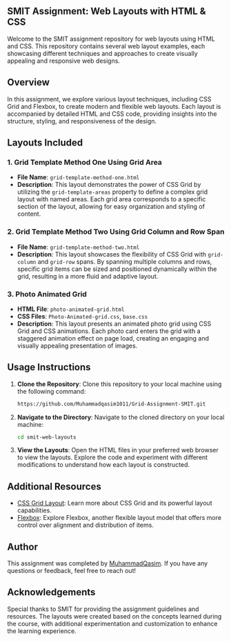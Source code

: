 ## SMIT Assignment: Web Layouts with HTML & CSS

Welcome to the SMIT assignment repository for web layouts using HTML and CSS. This repository contains several web layout examples, each showcasing different techniques and approaches to create visually appealing and responsive web designs.

## Overview

In this assignment, we explore various layout techniques, including CSS Grid and Flexbox, to create modern and flexible web layouts. Each layout is accompanied by detailed HTML and CSS code, providing insights into the structure, styling, and responsiveness of the design.

## Layouts Included

### 1. Grid Template Method One Using Grid Area

- **File Name**: `grid-template-method-one.html`
- **Description**: This layout demonstrates the power of CSS Grid by utilizing the `grid-template-areas` property to define a complex grid layout with named areas. Each grid area corresponds to a specific section of the layout, allowing for easy organization and styling of content.

### 2. Grid Template Method Two Using Grid Column and Row Span

- **File Name**: `grid-template-method-two.html`
- **Description**: This layout showcases the flexibility of CSS Grid with `grid-column` and `grid-row` spans. By spanning multiple columns and rows, specific grid items can be sized and positioned dynamically within the grid, resulting in a more fluid and adaptive layout.

### 3. Photo Animated Grid

- **HTML File**: `photo-animated-grid.html`
- **CSS Files**: `Photo-Animated-grid.css`, `base.css`
- **Description**: This layout presents an animated photo grid using CSS Grid and CSS animations. Each photo card enters the grid with a staggered animation effect on page load, creating an engaging and visually appealing presentation of images.

## Usage Instructions

1. **Clone the Repository**: Clone this repository to your local machine using the following command:

    ```bash
    https://github.com/Muhammadqasim1011/Grid-Assignment-SMIT.git
    ```

2. **Navigate to the Directory**: Navigate to the cloned directory on your local machine:

    ```bash
    cd smit-web-layouts
    ```

3. **View the Layouts**: Open the HTML files in your preferred web browser to view the layouts. Explore the code and experiment with different modifications to understand how each layout is constructed.

## Additional Resources

- [CSS Grid Layout](https://developer.mozilla.org/en-US/docs/Web/CSS/CSS_Grid_Layout): Learn more about CSS Grid and its powerful layout capabilities.
- [Flexbox](https://developer.mozilla.org/en-US/docs/Web/CSS/CSS_Flexible_Box_Layout): Explore Flexbox, another flexible layout model that offers more control over alignment and distribution of items.

## Author

This assignment was completed by [MuhammadQasim](https://www.linkedin.com/in/muhammad-qasim-a4bb1121b). If you have any questions or feedback, feel free to reach out!

## Acknowledgements

Special thanks to SMIT for providing the assignment guidelines and resources. The layouts were created based on the concepts learned during the course, with additional experimentation and customization to enhance the learning experience.

